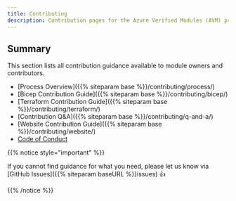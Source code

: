 ```yaml
---
title: Contributing
description: Contribution pages for the Azure Verified Modules (AVM) program
---
```


## Summary

This section lists all contribution guidance available to module owners and contributors.

- [Process Overview]({{% siteparam base %}}/contributing/process/)
- [Bicep Contribution Guide]({{% siteparam base %}}/contributing/bicep/)
- [Terraform Contribution Guide]({{% siteparam base %}}/contributing/terraform/)
- [Contribution Q&A]({{% siteparam base %}}/contributing/q-and-a/)
- [Website Contribution Guide]({{% siteparam base %}}/contributing/website/)
- [Code of Conduct](https://opensource.microsoft.com/codeofconduct/)

{{% notice style="important" %}}

If you cannot find guidance for what you need, please let us know via [GitHub Issues]({{% siteparam baseURL %}}issues) 👍

{{% /notice %}}

